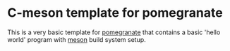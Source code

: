 # C-meson template for pomegranate

This is a very basic template for [pomegranate](https://github.com/atmatm9182/pomegranate) that contains a basic 'hello world' program with [meson](https://github.com/mesonbuild/meson) build system setup.

